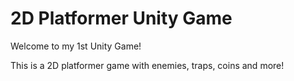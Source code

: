 # 2D Platformer Unity Game

Welcome to my 1st Unity Game!

This is a 2D platformer game with enemies, traps, coins and more!